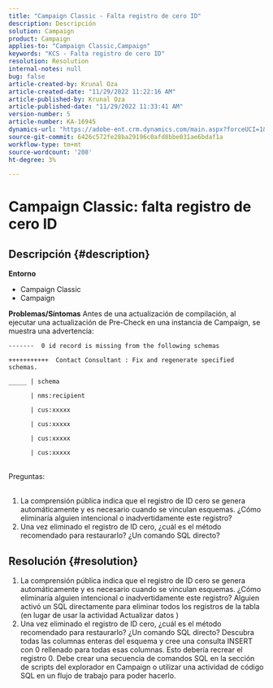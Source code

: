 ```yaml
---
title: "Campaign Classic - Falta registro de cero ID"
description: Descripción
solution: Campaign
product: Campaign
applies-to: "Campaign Classic,Campaign"
keywords: "KCS - Falta registro de cero ID"
resolution: Resolution
internal-notes: null
bug: false
article-created-by: Krunal Oza
article-created-date: "11/29/2022 11:22:16 AM"
article-published-by: Krunal Oza
article-published-date: "11/29/2022 11:33:41 AM"
version-number: 5
article-number: KA-16945
dynamics-url: "https://adobe-ent.crm.dynamics.com/main.aspx?forceUCI=1&pagetype=entityrecord&etn=knowledgearticle&id=95a25d0f-d86f-ed11-9561-6045bd006a22"
source-git-commit: 6426c572fe28ba29196c0afd8bbe031ae6bdaf1a
workflow-type: tm+mt
source-wordcount: '208'
ht-degree: 3%

---
```


# Campaign Classic: falta registro de cero ID

## Descripción {#description}

<b>Entorno</b>
- Campaign Classic
- Campaign



<b>Problemas/Síntomas</b>
Antes de una actualización de compilación, al ejecutar una actualización de Pre-Check en una instancia de Campaign, se muestra una advertencia:


```
-------  0 id record is missing from the following schemas

+++++++++++  Contact Consultant : Fix and regenerate specified schemas.

_____ | schema                   

      | nms:recipient            

      | cus:xxxxx     

      | cus:xxxxx         

      | cus:xxxxx        

      | cus:xxxxx
```

<br>Preguntas:<br><br>


1. La comprensión pública indica que el registro de ID cero se genera automáticamente y es necesario cuando se vinculan esquemas. ¿Cómo eliminaría alguien intencional o inadvertidamente este registro?
2. Una vez eliminado el registro de ID cero, ¿cuál es el método recomendado para restaurarlo? ¿Un comando SQL directo?



## Resolución {#resolution}


1. La comprensión pública indica que el registro de ID cero se genera automáticamente y es necesario cuando se vinculan esquemas. ¿Cómo eliminaría alguien intencional o inadvertidamente este registro? Alguien activó un SQL directamente para eliminar todos los registros de la tabla (en lugar de usar la actividad Actualizar datos )
2. Una vez eliminado el registro de ID cero, ¿cuál es el método recomendado para restaurarlo? ¿Un comando SQL directo? Descubra todas las columnas enteras del esquema y cree una consulta INSERT con 0 rellenado para todas esas columnas. Esto debería recrear el registro 0. Debe crear una secuencia de comandos SQL en la sección de scripts del explorador en Campaign o utilizar una actividad de código SQL en un flujo de trabajo para poder hacerlo.

